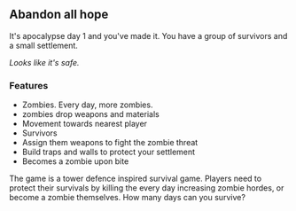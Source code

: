 ## Abandon all hope

It's apocalypse day 1 and you've made it. You have a group of survivors and a small settlement. 

_Looks like it's safe._ 

### Features

* Zombies. Every day, more zombies.
 * zombies drop weapons and materials
 * Movement towards nearest player
* Survivors
 * Assign them weapons to fight the zombie threat
 * Build traps and walls to protect your settlement
 * Becomes a zombie upon bite

The game is a tower defence inspired survival game. Players need to protect their survivals by killing the every day increasing zombie hordes, or become a zombie themselves. How many days can you survive?
